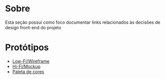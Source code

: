 # Sobre
Esta seção possui como foco documentar links relacionados às decisões de design front-end do projeto

# Protótipos
- [Low-Fi/Wireframe](https://www.figma.com/file/hSGRIGsvYJB7YRw98KOA75/Localizase-Design?type=design&node-id=2-4&mode=design&t=R2KVYVLEBQjHtYnU-0)
- [Hi-Fi/Mockup](https://www.figma.com/file/hSGRIGsvYJB7YRw98KOA75/Localizase-Design?type=design&node-id=1-2&mode=design&t=sZNMyHU4p59133lH-0)
- [Paleta de cores]()